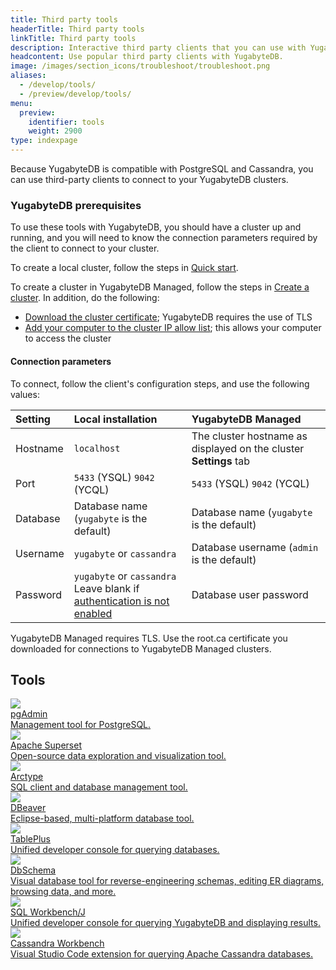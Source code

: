 ```yaml
---
title: Third party tools
headerTitle: Third party tools
linkTitle: Third party tools
description: Interactive third party clients that you can use with YugabyteDB.
headcontent: Use popular third party clients with YugabyteDB.
image: /images/section_icons/troubleshoot/troubleshoot.png
aliases:
  - /develop/tools/
  - /preview/develop/tools/
menu:
  preview:
    identifier: tools
    weight: 2900
type: indexpage
---
```


Because YugabyteDB is compatible with PostgreSQL and Cassandra, you can use third-party clients to connect to your YugabyteDB clusters.

### YugabyteDB prerequisites

To use these tools with YugabyteDB, you should have a cluster up and running, and you will need to know the connection parameters required by the client to connect to your cluster.

To create a local cluster, follow the steps in [Quick start](../quick-start/).

To create a cluster in YugabyteDB Managed, follow the steps in [Create a cluster](../yugabyte-cloud/cloud-quickstart/). In addition, do the following:

- [Download the cluster certificate](../yugabyte-cloud/cloud-secure-clusters/cloud-authentication/#download-your-cluster-certificate); YugabyteDB requires the use of TLS
- [Add your computer to the cluster IP allow list](../yugabyte-cloud/cloud-secure-clusters/add-connections/#assign-an-ip-allow-list-to-a-cluster); this allows your computer to access the cluster

#### Connection parameters

To connect, follow the client's configuration steps, and use the following values:

| Setting | Local installation | YugabyteDB Managed |
| :--- | :--- | :--- |
| Hostname | `localhost` | The cluster hostname as displayed on the cluster **Settings** tab |
| Port | `5433` (YSQL) `9042` (YCQL) | `5433` (YSQL) `9042` (YCQL) |
| Database | Database name (`yugabyte` is the default) | Database name (`yugabyte` is the default) |
| Username | `yugabyte` or `cassandra` | Database username (`admin` is the default) |
| Password | `yugabyte` or `cassandra`<br>Leave blank if [authentication is not enabled](../secure/enable-authentication/) | Database user password |

YugabyteDB Managed requires TLS. Use the root.ca certificate you downloaded for connections to YugabyteDB Managed clusters.

## Tools

<div class="row">

  <div class="col-12 col-md-6 col-lg-12 col-xl-6">
    <a class="section-link icon-offset" href="pgadmin/">
      <div class="head">
        <img class="icon" src="/images/develop/tools/pgadmin-icon.png" aria-hidden="true" />
        <div class="title">pgAdmin</div>
      </div>
      <div class="body">
        Management tool for PostgreSQL.
      </div>
    </a>
  </div>

  <div class="col-12 col-md-6 col-lg-12 col-xl-6">
    <a class="section-link icon-offset" href="superset/">
      <div class="head">
        <img class="icon" src="/images/develop/tools/superset/superset-icon.png" aria-hidden="true" />
        <div class="title">Apache Superset</div>
      </div>
      <div class="body">
        Open-source data exploration and visualization tool.
      </div>
    </a>
  </div>

  <div class="col-12 col-md-6 col-lg-12 col-xl-6">
    <a class="section-link icon-offset" href="arctype/">
      <div class="head">
        <img class="icon" src="/images/develop/tools/arctype/arctype-icon.png" aria-hidden="true" />
        <div class="title">Arctype</div>
      </div>
      <div class="body">
        SQL client and database management tool.
      </div>
    </a>
  </div>

  <div class="col-12 col-md-6 col-lg-12 col-xl-6">
    <a class="section-link icon-offset" href="dbeaver-ysql/">
      <div class="head">
        <img class="icon" src="/images/develop/tools/dbeaver-icon.png" aria-hidden="true" />
        <div class="title">DBeaver</div>
      </div>
      <div class="body">
        Eclipse-based, multi-platform database tool.
      </div>
    </a>
  </div>

  <div class="col-12 col-md-6 col-lg-12 col-xl-6">
    <a class="section-link icon-offset" href="tableplus/">
      <div class="head">
        <img class="icon" src="/images/section_icons/develop/tools/tableplus.png" aria-hidden="true" />
        <div class="title">TablePlus</div>
      </div>
      <div class="body">
        Unified developer console for querying databases.
      </div>
    </a>
  </div>

  <div class="col-12 col-md-6 col-lg-12 col-xl-6">
    <a class="section-link icon-offset" href="dbschema/">
      <div class="head">
        <img class="icon" src="/images/develop/tools/dbschema/dbschema-icon.png" aria-hidden="true" />
        <div class="title">DbSchema</div>
      </div>
      <div class="body">
        Visual database tool for reverse-engineering schemas, editing ER diagrams, browsing data, and more.
      </div>
    </a>
  </div>

  <div class="col-12 col-md-6 col-lg-12 col-xl-6">
    <a class="section-link icon-offset" href="sql-workbench/">
      <div class="head">
        <img class="icon" src="/images/develop/tools/sql-workbench.png" aria-hidden="true" />
        <div class="title">SQL Workbench/J</div>
      </div>
      <div class="body">
        Unified developer console for querying YugabyteDB and displaying results.
      </div>
    </a>
  </div>

  <div class="col-12 col-md-6 col-lg-12 col-xl-6">
    <a class="section-link icon-offset" href="visualstudioworkbench">
      <div class="head">
        <img class="icon" src="/images/section_icons/develop/tools/cassandraworkbench.png" aria-hidden="true" />
        <div class="title">Cassandra Workbench</div>
      </div>
      <div class="body">
        Visual Studio Code extension for querying Apache Cassandra databases.
      </div>
    </a>
  </div>

</div>
